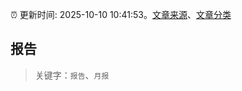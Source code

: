 :alarm_clock: 更新时间: 2025-10-10 10:41:53。[文章来源](/README.md)、[文章分类](/TAGS.md)

## 报告


> 关键字：`报告`、`月报`



